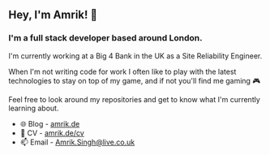 ## Hey, I'm Amrik! 👋

### I'm a full stack developer based around London.
I'm currently working at a Big 4 Bank in the UK as a Site Reliability Engineer.

When I'm not writing code for work I often like to play with the latest technologies to stay on top of my game, and if not you'll find me gaming 🎮

Feel free to look around my repositories and get to know what I'm currently learning about.

- 🌐 Blog - [amrik.de](https://amrik.de)
- 📄 CV - [amrik.de/cv](https://amrik.de/cv)
- 📫 Email - [Amrik.Singh@live.co.uk](mailto:amrik.singh@live.co.uk)

<!--
**AmrikSD/AmrikSD** is a ✨ _special_ ✨ repository because its `README.md` (this file) appears on your GitHub profile.

Here are some ideas to get you started:

- 🔭 I’m currently working on ...
- 🌱 I’m currently learning ...
- 👯 I’m looking to collaborate on ...
- 🤔 I’m looking for help with ...
- 💬 Ask me about ...
- 📫 How to reach me: ...
- 😄 Pronouns: ...
- ⚡ Fun fact: ...
-->
